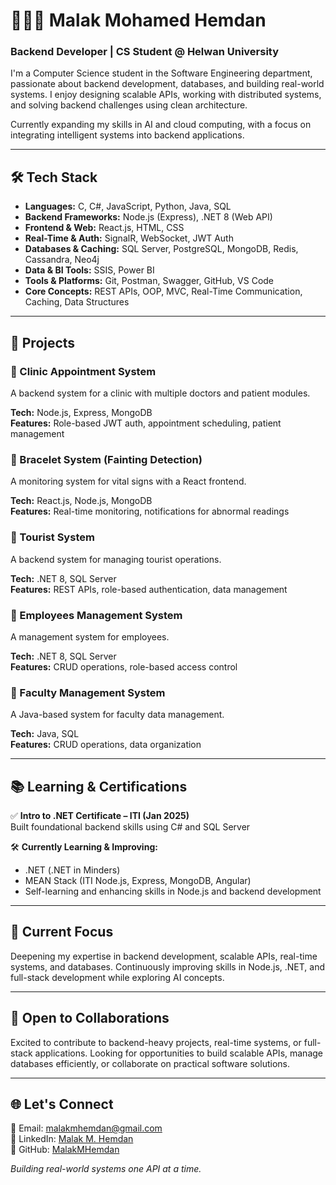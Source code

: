  # 👩🏻‍💻 Malak Mohamed Hemdan 

### Backend Developer | CS Student @ Helwan University

I'm a Computer Science student in the Software Engineering department, passionate about backend development, databases, and building real-world systems. I enjoy designing scalable APIs, working with distributed systems, and solving backend challenges using clean architecture.

Currently expanding my skills in AI and cloud computing, with a focus on integrating intelligent systems into backend applications.

---

## 🛠️ Tech Stack

- **Languages:** C, C#, JavaScript, Python, Java, SQL  
- **Backend Frameworks:** Node.js (Express), .NET 8 (Web API)  
- **Frontend & Web:** React.js, HTML, CSS  
- **Real-Time & Auth:** SignalR, WebSocket, JWT Auth  
- **Databases & Caching:** SQL Server, PostgreSQL, MongoDB, Redis, Cassandra, Neo4j  
- **Data & BI Tools:** SSIS, Power BI  
- **Tools & Platforms:** Git, Postman, Swagger, GitHub, VS Code  
- **Core Concepts:** REST APIs, OOP, MVC, Real-Time Communication, Caching, Data Structures

---

## 🚀 Projects

### 🔹 Clinic Appointment System
A backend system for a clinic with multiple doctors and patient modules.  

**Tech:** Node.js, Express, MongoDB  
**Features:** Role-based JWT auth, appointment scheduling, patient management

### 🔹 Bracelet System (Fainting Detection)
A monitoring system for vital signs with a React frontend.  

**Tech:** React.js, Node.js, MongoDB  
**Features:** Real-time monitoring, notifications for abnormal readings

### 🔹 Tourist System
A backend system for managing tourist operations.  

**Tech:** .NET 8, SQL Server  
**Features:** REST APIs, role-based authentication, data management

### 🔹 Employees Management System
A management system for employees.  

**Tech:** .NET 8, SQL Server  
**Features:** CRUD operations, role-based access control

### 🔹 Faculty Management System
A Java-based system for faculty data management.  

**Tech:** Java, SQL  
**Features:** CRUD operations, data organization

---

## 📚 Learning & Certifications

✅ **Intro to .NET Certificate – ITI (Jan 2025)**  
Built foundational backend skills using C# and SQL Server

🛠️ **Currently Learning & Improving:**  
- .NET (.NET in Minders)  
- MEAN Stack (ITI Node.js, Express, MongoDB, Angular)  
- Self-learning and enhancing skills in Node.js and backend development

---

## 📌 Current Focus

Deepening my expertise in backend development, scalable APIs, real-time systems, and databases. Continuously improving skills in Node.js, .NET, and full-stack development while exploring AI concepts.

---

## 🤝 Open to Collaborations

Excited to contribute to backend-heavy projects, real-time systems, or full-stack applications. Looking for opportunities to build scalable APIs, manage databases efficiently, or collaborate on practical software solutions.

---

## 🌐 Let's Connect

📧 Email: [malakmhemdan@gmail.com](mailto:malakmhemdan@gmail.com)  
💼 LinkedIn: [Malak M. Hemdan](https://www.linkedin.com/in/malak-m-hemdan-160b09318?utm_source=share&utm_campaign=share_via&utm_content=profile&utm_medium=android_app)  
📂 GitHub: [MalakMHemdan](https://github.com/MalakMHemdan)

*Building real-world systems one API at a time.*
